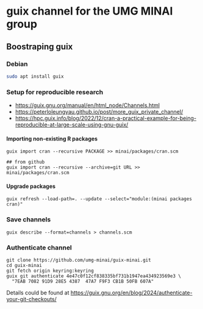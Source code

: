 # guix channel for the UMG MINAI group

## Boostraping guix

### Debian

```bash
sudo apt install guix
```

### Setup for reproducible research

- https://guix.gnu.org/manual/en/html_node/Channels.html
- https://peterloleungyau.github.io/post/more_guix_private_channel/
- https://hpc.guix.info/blog/2022/12/cran-a-practical-example-for-being-reproducible-at-large-scale-using-gnu-guix/

#### Importing non-existing R packages

```
guix import cran --recursive PACKAGE >> minai/packages/cran.scm

## from github
guix import cran --recursive --archive=git URL >> minai/packages/cran.scm
```

#### Upgrade packages

```
guix refresh --load-path=. --update --select="module:(minai packages cran)"
```

### Save channels

```
guix describe --format=channels > channels.scm
```

### Authenticate channel

```
git clone https://github.com/umg-minai/guix-minai.git
cd guix-minai
git fetch origin keyring:keyring
guix git authenticate 4e47c0f12cf838335bf731b1947ea434923569e3 \
  "7EAB 7082 91D9 28E5 4387  47A7 F9F3 CB1B 50FB 607A"
```

Details could be found at https://guix.gnu.org/en/blog/2024/authenticate-your-git-checkouts/
